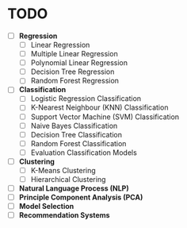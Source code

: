 # **TODO**
- [ ] **Regression**
  - [ ] Linear Regression
  - [ ]  Multiple Linear Regression
  - [ ] Polynomial Linear Regression
  - [ ] Decision Tree Regression
  - [ ] Random Forest Regression
- [ ] **Classification**
  - [ ] Logistic Regression Classification
  - [ ] K-Nearest Neighbour (KNN) Classification
  - [ ] Support Vector Machine (SVM) Classification
  - [ ] Naive Bayes Classification
  - [ ] Decision Tree Classification
  - [ ] Random Forest Classification
  - [ ] Evaluation Classification Models
- [ ] **Clustering**
  - [ ] K-Means Clustering
  - [ ] Hierarchical Clustering
- [ ] **Natural Language Process (NLP)**
- [ ] **Principle Component Analysis (PCA)**
- [ ] **Model Selection**
- [ ] **Recommendation Systems**

